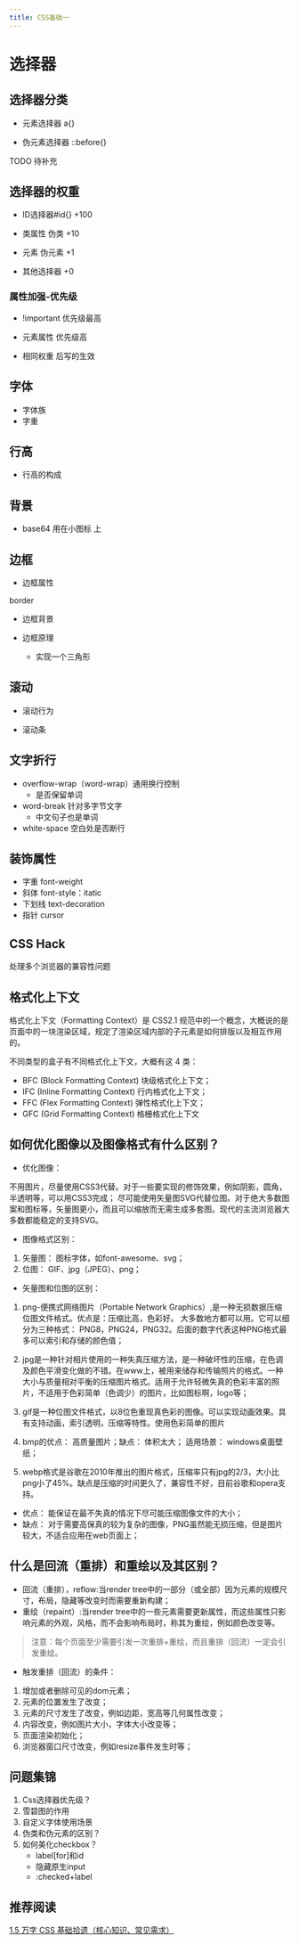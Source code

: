 ```yaml
---
title: CSS基础一
---
```


# 选择器

## 选择器分类

- 元素选择器 a{}

- 伪元素选择器 ::before{}

TODO 待补充

## 选择器的权重

- ID选择器#id{} +100

- 类属性 伪类 +10

- 元素 伪元素 +1

- 其他选择器 +0

### 属性加强-优先级

- !important 优先级最高

- 元素属性 优先级高

- 相同权重 后写的生效

## 字体

- 字体族
- 字重

## 行高

- 行高的构成

## 背景

- base64 用在小图标 上

## 边框

- 边框属性

border

- 边框背景

- 边框原理
    - 实现一个三角形

## 滚动

- 滚动行为

- 滚动条

## 文字折行

- overflow-wrap（word-wrap）通用换行控制
    - 是否保留单词
- word-break 针对多字节文字
    - 中文句子也是单词
- white-space 空白处是否断行

## 装饰属性

- 字重 font-weight
- 斜体 font-style：itatic
- 下划线 text-decoration
- 指针 cursor

## CSS Hack

处理多个浏览器的兼容性问题

## 格式化上下文

格式化上下文（Formatting Context）是 CSS2.1 规范中的一个概念，大概说的是页面中的一块渲染区域，规定了渲染区域内部的子元素是如何排版以及相互作用的。

不同类型的盒子有不同格式化上下文，大概有这 4 类：

- BFC (Block Formatting Context) 块级格式化上下文；
- IFC (Inline Formatting Context) 行内格式化上下文；
- FFC (Flex Formatting Context) 弹性格式化上下文；
- GFC (Grid Formatting Context) 格栅格式化上下文

## 如何优化图像以及图像格式有什么区别？

- 优化图像：

不用图片，尽量使用CSS3代替。对于一些要实现的修饰效果，例如阴影，圆角，半透明等，可以用CSS3完成；
尽可能使用矢量图SVG代替位图。对于绝大多数图案和图标等，矢量图更小，而且可以缩放而无需生成多套图。现代的主流浏览器大多数都能稳定的支持SVG。

- 图像格式区别：

1. 矢量图： 图标字体，如font-awesome、svg；
2. 位图： GIF、jpg（JPEG）、png；

- 矢量图和位图的区别：

1. png-便携式网络图片（Portable Network Graphics）,是一种无损数据压缩位图文件格式。优点是：压缩比高，色彩好。 大多数地方都可以用。它可以细分为三种格式： PNG8，PNG24，PNG32。后面的数字代表这种PNG格式最多可以索引和存储的颜色值；

2. jpg是一种针对相片使用的一种失真压缩方法，是一种破坏性的压缩，在色调及颜色平滑变化做的不错。在www上，被用来储存和传输照片的格式。一种大小与质量相对平衡的压缩图片格式。适用于允许轻微失真的色彩丰富的照片，不适用于色彩简单（色调少）的图片，比如图标啊，logo等；

3. gif是一种位图文件格式，以8位色重现真色彩的图像。可以实现动画效果。具有支持动画，索引透明，压缩等特性。使用色彩简单的图片

4. bmp的优点： 高质量图片；缺点： 体积太大； 适用场景： windows桌面壁纸；

5. webp格式是谷歌在2010年推出的图片格式，压缩率只有jpg的2/3，大小比png小了45%。缺点是压缩的时间更久了，兼容性不好，目前谷歌和opera支持。

- 优点： 能保证在最不失真的情况下尽可能压缩图像文件的大小；
- 缺点： 对于需要高保真的较为复杂的图像，PNG虽然能无损压缩，但是图片较大，不适合应用在web页面上；


## 什么是回流（重排）和重绘以及其区别？

- 回流（重排），reflow:当render tree中的一部分（或全部）因为元素的规模尺寸，布局，隐藏等改变时而需要重新构建；
- 重绘（repaint）:当render tree中的一些元素需要更新属性，而这些属性只影响元素的外观，风格，而不会影响布局时，称其为重绘，例如颜色改变等。

>注意：每个页面至少需要引发一次重排+重绘，而且重排（回流）一定会引发重绘。

- 触发重排（回流）的条件：

1. 增加或者删除可见的dom元素；
2. 元素的位置发生了改变；
3. 元素的尺寸发生了改变，例如边距，宽高等几何属性改变；
4. 内容改变，例如图片大小，字体大小改变等；
5. 页面渲染初始化；
6. 浏览器窗口尺寸改变，例如resize事件发生时等；

## 问题集锦

1. Css选择器优先级？
2. 雪碧图的作用
3. 自定义字体使用场景
4. 伪类和伪元素的区别？
5. 如何美化checkbox？
    - label[for]和id
    - 隐藏原生input
    - :checked+label

## 推荐阅读

[1.5 万字 CSS 基础拾遗（核心知识、常见需求）](https://juejin.cn/post/6941206439624966152)